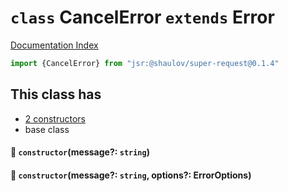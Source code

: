 # `class` CancelError `extends` Error

[Documentation Index](../README.md)

```ts
import {CancelError} from "jsr:@shaulov/super-request@0.1.4"
```

## This class has

- [2 constructors](#-constructormessage-string)
- base class


#### 🔧 `constructor`(message?: `string`)



#### 🔧 `constructor`(message?: `string`, options?: ErrorOptions)



